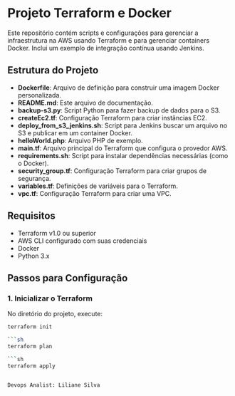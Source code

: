 # Projeto Terraform e Docker

Este repositório contém scripts e configurações para gerenciar a infraestrutura na AWS usando Terraform e para gerenciar containers Docker. Inclui um exemplo de integração contínua usando Jenkins.

## Estrutura do Projeto

- **Dockerfile**: Arquivo de definição para construir uma imagem Docker personalizada.
- **README.md**: Este arquivo de documentação.
- **backup-s3.py**: Script Python para fazer backup de dados para o S3.
- **createEc2.tf**: Configuração Terraform para criar instâncias EC2.
- **deploy_from_s3_jenkins.sh**: Script para Jenkins buscar um arquivo no S3 e publicar em um container Docker.
- **helloWorld.php**: Arquivo PHP de exemplo.
- **main.tf**: Arquivo principal do Terraform que configura o provedor AWS.
- **requirements.sh**: Script para instalar dependências necessárias (como o Docker).
- **security_group.tf**: Configuração Terraform para criar grupos de segurança.
- **variables.tf**: Definições de variáveis para o Terraform.
- **vpc.tf**: Configuração Terraform para criar uma VPC.

## Requisitos

- Terraform v1.0 ou superior
- AWS CLI configurado com suas credenciais
- Docker
- Python 3.x

## Passos para Configuração

### 1. Inicializar o Terraform

No diretório do projeto, execute:

```sh
terraform init

```sh
terraform plan

```sh
terraform apply


Devops Analist: Liliane Silva
